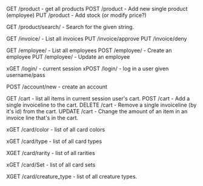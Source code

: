 GET	/product - get all products
POST	/product - Add new single product (employee)
PUT	/product - Add stock (or modify price?)

GET	/product/search/<stuff> - Search for the given string.

GET	/invoice/ - List all invoices
PUT	/invoice/approve
PUT	/invoice/deny


GET	/employee/ - List all employees
POST	/employee/ - Create an employee
PUT	/employee/ - Update an employee

xGET	/login/ - current session
xPOST	/login/ - log in a user given username/pass

POST	/account/new - create an account

GET	/cart - list all items in current session user's cart.
POST	/cart - Add a single invoiceline to the cart.
DELETE	/cart - Remove a single invoiceline (by it's id) from the cart.
UPDATE	/cart - Change the amount of an item in an invoice line that's in the cart.

xGET	/card/color - list of all card colors

xGET	/card/type - list of all card types

XGET	/card/rarity - list of all rarities

xGET	/card/Set - list of all card sets

XGET	/card/creature_type - list of all creature types.
